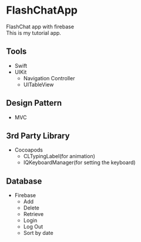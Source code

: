 # FlashChatApp
FlashChat app with firebase
<br>
This is my tutorial app.


## Tools
* Swift
* UIKit
  * Navigation Controller
  * UITableView
    
## Design Pattern
* MVC

## 3rd Party Library
* Cocoapods
  * CLTypingLabel(for animation)
  * IQKeyboardManager(for setting the keyboard)

## Database
* Firebase 
  * Add
  * Delete
  * Retrieve
  * Login
  * Log Out
  * Sort by date


